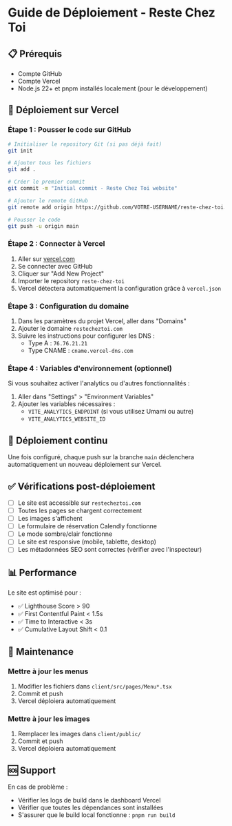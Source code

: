 # Guide de Déploiement - Reste Chez Toi

## 📋 Prérequis

- Compte GitHub
- Compte Vercel
- Node.js 22+ et pnpm installés localement (pour le développement)

## 🚀 Déploiement sur Vercel

### Étape 1 : Pousser le code sur GitHub

```bash
# Initialiser le repository Git (si pas déjà fait)
git init

# Ajouter tous les fichiers
git add .

# Créer le premier commit
git commit -m "Initial commit - Reste Chez Toi website"

# Ajouter le remote GitHub
git remote add origin https://github.com/VOTRE-USERNAME/reste-chez-toi.git

# Pousser le code
git push -u origin main
```

### Étape 2 : Connecter à Vercel

1. Aller sur [vercel.com](https://vercel.com)
2. Se connecter avec GitHub
3. Cliquer sur "Add New Project"
4. Importer le repository `reste-chez-toi`
5. Vercel détectera automatiquement la configuration grâce à `vercel.json`

### Étape 3 : Configuration du domaine

1. Dans les paramètres du projet Vercel, aller dans "Domains"
2. Ajouter le domaine `restecheztoi.com`
3. Suivre les instructions pour configurer les DNS :
   - Type A : `76.76.21.21`
   - Type CNAME : `cname.vercel-dns.com`

### Étape 4 : Variables d'environnement (optionnel)

Si vous souhaitez activer l'analytics ou d'autres fonctionnalités :

1. Aller dans "Settings" > "Environment Variables"
2. Ajouter les variables nécessaires :
   - `VITE_ANALYTICS_ENDPOINT` (si vous utilisez Umami ou autre)
   - `VITE_ANALYTICS_WEBSITE_ID`

## 🔄 Déploiement continu

Une fois configuré, chaque push sur la branche `main` déclenchera automatiquement un nouveau déploiement sur Vercel.

## ✅ Vérifications post-déploiement

- [ ] Le site est accessible sur `restecheztoi.com`
- [ ] Toutes les pages se chargent correctement
- [ ] Les images s'affichent
- [ ] Le formulaire de réservation Calendly fonctionne
- [ ] Le mode sombre/clair fonctionne
- [ ] Le site est responsive (mobile, tablette, desktop)
- [ ] Les métadonnées SEO sont correctes (vérifier avec l'inspecteur)

## 📊 Performance

Le site est optimisé pour :
- ✅ Lighthouse Score > 90
- ✅ First Contentful Paint < 1.5s
- ✅ Time to Interactive < 3s
- ✅ Cumulative Layout Shift < 0.1

## 🔧 Maintenance

### Mettre à jour les menus

1. Modifier les fichiers dans `client/src/pages/Menu*.tsx`
2. Commit et push
3. Vercel déploiera automatiquement

### Mettre à jour les images

1. Remplacer les images dans `client/public/`
2. Commit et push
3. Vercel déploiera automatiquement

## 🆘 Support

En cas de problème :
- Vérifier les logs de build dans le dashboard Vercel
- Vérifier que toutes les dépendances sont installées
- S'assurer que le build local fonctionne : `pnpm run build`
